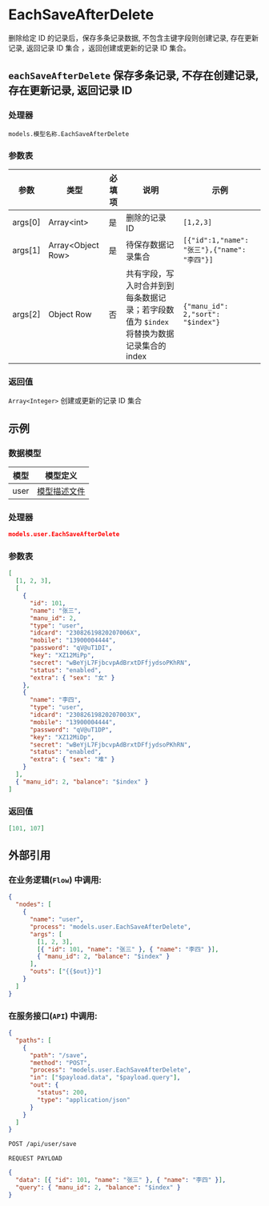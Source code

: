 # EachSaveAfterDelete

删除给定 ID 的记录后，保存多条记录数据, 不包含主键字段则创建记录, 存在更新记录, 返回记录 ID 集合 ，返回创建或更新的记录 ID 集合。

## `eachSaveAfterDelete` 保存多条记录, 不存在创建记录, 存在更新记录, 返回记录 ID

### 处理器

`models.模型名称.EachSaveAfterDelete`

### 参数表

| 参数    | 类型                | 必填项 | 说明                                                                                     | 示例                                         |
| ------- | ------------------- | ------ | ---------------------------------------------------------------------------------------- | -------------------------------------------- |
| args[0] | Array\<int\>        | 是     | 删除的记录 ID                                                                            | `[1,2,3]`                                    |
| args[1] | Array\<Object Row\> | 是     | 待保存数据记录集合                                                                       | `[{"id":1,"name": "张三"},{"name": "李四"}]` |
| args[2] | Object Row          | 否     | 共有字段，写入时合并到到每条数据记录；若字段数值为 `$index` 将替换为数据记录集合的 index | `{"manu_id": 2,"sort": "$index"}`            |

### 返回值

`Array<Integer>` 创建或更新的记录 ID 集合

## 示例

### 数据模型

| 模型 | 模型定义                              |
| ---- | ------------------------------------- |
| user | [模型描述文件](../examples/user.json) |

### 处理器

```json
models.user.EachSaveAfterDelete
```

### 参数表

```json
[
  [1, 2, 3],
  [
    {
      "id": 101,
      "name": "张三",
      "manu_id": 2,
      "type": "user",
      "idcard": "23082619820207006X",
      "mobile": "13900004444",
      "password": "qV@uT1DI",
      "key": "XZ12MiPp",
      "secret": "wBeYjL7FjbcvpAdBrxtDFfjydsoPKhRN",
      "status": "enabled",
      "extra": { "sex": "女" }
    },
    {
      "name": "李四",
      "type": "user",
      "idcard": "23082619820207003X",
      "mobile": "13900004444",
      "password": "qV@uT1DP",
      "key": "XZ12MiDp",
      "secret": "wBeYjL7FjbcvpAdBrxtDFfjydsoPKhRN",
      "status": "enabled",
      "extra": { "sex": "难" }
    }
  ],
  { "manu_id": 2, "balance": "$index" }
]
```

### 返回值

```json
[101, 107]
```

## 外部引用

### 在业务逻辑(`Flow`) 中调用:

```json
{
  "nodes": [
    {
      "name": "user",
      "process": "models.user.EachSaveAfterDelete",
      "args": [
        [1, 2, 3],
        [{ "id": 101, "name": "张三" }, { "name": "李四" }],
        { "manu_id": 2, "balance": "$index" }
      ],
      "outs": ["{{$out}}"]
    }
  ]
}
```

### 在服务接口(`API`) 中调用:

```json
{
  "paths": [
    {
      "path": "/save",
      "method": "POST",
      "process": "models.user.EachSaveAfterDelete",
      "in": ["$payload.data", "$payload.query"],
      "out": {
        "status": 200,
        "type": "application/json"
      }
    }
  ]
}
```

```bash
POST /api/user/save
```

`REQUEST PAYLOAD`

```json
{
  "data": [{ "id": 101, "name": "张三" }, { "name": "李四" }],
  "query": { "manu_id": 2, "balance": "$index" }
}
```
